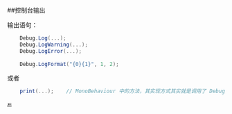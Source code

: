 ##控制台输出

输出语句：

```csharp
    Debug.Log(...);
    Debug.LogWarning(...);
    Debug.LogError(...);
    
    Debug.LogFormat("{0}{1}", 1, 2);
```

或者

```csharp
    print(...);    // MonoBehaviour 中的方法，其实现方式其实就是调用了 Debug.Log() 方法。
```


🔚